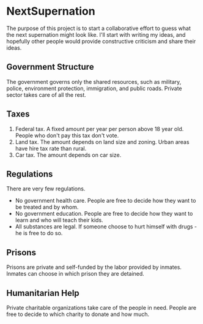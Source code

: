 # NextSupernation
The purpose of this project is to start a collaborative effort to guess what the next supernation might look like.
I'll start with writing my ideas, and hopefully other people would provide constructive criticism and share their ideas.


## Government Structure
The government governs only the shared resources, such as military, police, environment protection, immigration, and public roads.
Private sector takes care of all the rest.


## Taxes
1. Federal tax. A fixed amount per year per person above 18 year old.  People who don't pay this tax don't vote.
2. Land tax. The amount depends on land size and zoning.  Urban areas have hire tax rate than rural. 
3. Car tax.  The amount depends on car size.


## Regulations
There are very few regulations.
* No government health care.  People are free to decide how they want to be treated and by whom.
* No government education.  People are free to decide how they want to learn and who will teach their kids.
* All substances are legal.  If someone choose to hurt himself with drugs - he is free to do so.


## Prisons
Prisons are private and self-funded by the labor provided by inmates.
Inmates can choose in which prison they are detained.


## Humanitarian Help
Private charitable organizations take care of the people in need. 
People are free to decide to which charity to donate and how much.


